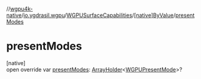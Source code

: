 //[wgpu4k-native](../../../../index.md)/[io.ygdrasil.wgpu](../../index.md)/[WGPUSurfaceCapabilities](../index.md)/[[native]ByValue](index.md)/[presentModes](present-modes.md)

# presentModes

[native]\
open override var [presentModes](present-modes.md): [ArrayHolder](../../../ffi/-array-holder/index.md)&lt;[WGPUPresentMode](../../-w-g-p-u-present-mode/index.md)&gt;?